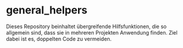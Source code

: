 # general_helpers
Dieses Repository beinhaltet übergreifende Hilfsfunktionen, die so allgemein sind, dass sie in mehreren Projekten Anwendung finden. Ziel dabei ist es, doppelten Code zu vermeiden.
